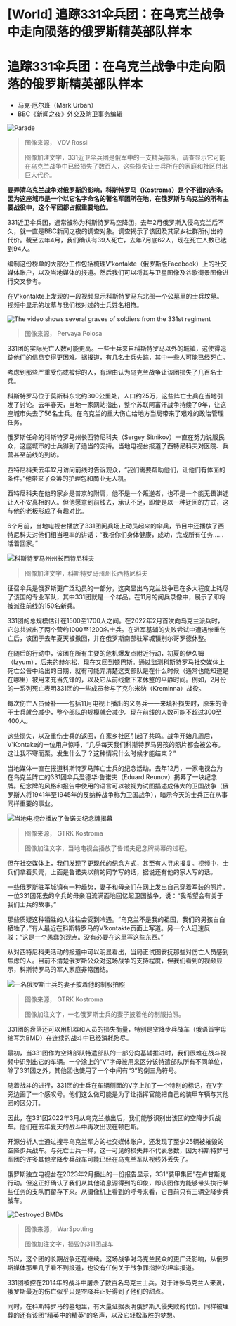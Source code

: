 # [World] 追踪331伞兵团：在乌克兰战争中走向陨落的俄罗斯精英部队样本

#  追踪331伞兵团：在乌克兰战争中走向陨落的俄罗斯精英部队样本

  * 马克·厄尔班（Mark Urban） 
  * BBC《新闻之夜》外交及防卫事务编辑 


![Parade](_129290532_5180e349-1a1c-4de4-982a-d053b2844244.jpg)

> 图像来源，  VDV Rossii
>
> 图像加注文字，331近卫伞兵团是俄军中的一支精英部队，调查显示它可能在乌克兰战争中已经损失了数百人，这些损失让士兵所在的家庭和社区付出巨大代价。

**要弄清乌克兰战争对俄罗斯的影响，科斯特罗马（Kostroma）是个不错的选择。因为这座城市是一个以它名字命名的著名军团所在地，在俄罗斯与乌克兰的所有主要战役中，这个军团都占据重要地位。**

331近卫伞兵团，通常被称为科斯特罗马空降团，去年2月俄罗斯入侵乌克兰后不久，就一直是BBC新闻之夜的调查对象。调查揭示了该团及其家乡社群所付出的代价。截至去年4月，我们确认有39人死亡，去年7月底62人，现在死亡人数已达到94人。

编制这份榜单的大部分工作包括梳理V'kontakte（俄罗斯版Facebook）上的社交媒体账户，以及当地媒体的报道。然后我们可以将其与卫星图像及谷歌街景图像进行交叉参考。

在V'kontakte上发现的一段视频显示科斯特罗马东北部一个公墓里的士兵坟墓。视频中显示的坟墓与我们核对过的士兵姓名相符。

![The video shows several graves of soldiers from the 331st regiment](_129290531_6858aa8b-4f72-4c4d-be20-869f695f1711.jpg)

> 图像来源，  Pervaya Polosa

331团的实际死亡人数可能更高。一些士兵来自科斯特罗马以外的城镇，这使得追踪他们的信息变得更困难。据报道，有几名士兵失踪，其中一些人可能已经死亡。

考虑到那些严重受伤或被俘的人，有理由认为乌克兰战争让该团损失了几百名士兵。

科斯特罗马位于莫斯科东北约300公里处，人口约25万，这些阵亡士兵在当地引发了讨论。去年春天，当地一家网站指出，整个苏联阿富汗战争持续了9年，让这座城市失去了56名士兵。在乌克兰的重大伤亡给地方当局带来了艰难的政治管理任务。

俄罗斯任命的科斯特罗马州长西特尼科夫（Sergey Sitnikov）一直在努力说服民众，这座城市的士兵得到了适当的支持。当地电视台报道了西特尼科夫对医院、兵营甚至前线的到访。

西特尼科夫去年12月访问前线时告诉观众，“我们需要帮助他们，让他们有体面的条件。”他带来了众筹的护理包和商业无人机。

西特尼科夫在他的家乡是普京的附庸，他不是一个叛逆者，也不是一个能无畏讲述让人不安真相的人。但他愿意到前线去，承认不足，即使是以一种迂回的方式，这与他的老板形成了有趣对比。

6个月前，当地电视台播放了331团阅兵场上动员起来的伞兵，节目中还播放了西特尼科夫对他们相当坦率的讲话：“我祝你们身体健康，成功，完成所有任务……活着回家。”

![科斯特罗马州州长西特尼科夫](_129301580_sitnikov.jpg)

> 图像加注文字，科斯特罗马州州长西特尼科夫

征召伞兵是俄罗斯更广泛动员的一部分，这突显出乌克兰战争已在多大程度上耗尽了该国的专业军队，其中331团就是一个样品。在11月的阅兵录像中，展示了即将被派往前线的150名新兵。

331团的总规模估计在1500至1700人之间。在2022年2月首次向乌克兰派兵时，它总共派出了两个营约1000至1200名士兵。在进军基辅的失败尝试中遭遇惨重伤亡后，该团于去年夏天被撤回，并在俄罗斯南部驻军城镇别尔哥罗德休整。

在随后的行动中，该团在所有主要的危机爆发点附近行动，初夏的伊久姆（Izyum），后来的赫尔松，现在又回到顿巴斯。通过监测科斯特罗马社交媒体上死亡公告中给出的日期，就有可能弄清楚这支部队是在什么时候（通常也能知道是在哪里）被用来充当先锋的，以及它从前线撤下来休整的平静时间。例如，2月份的一系列死亡表明331团的一些成员参与了克尔米纳（Kreminna）战役。

每次伤亡人员替补——包括11月电视上播出的义务兵——来填补损失时，原来的骨干士兵就会减少，整个部队的规模就会减少。现在前线的人数可能不超过300至400人。

这些损失，以及重伤士兵的返回，在家乡社区引起了共鸣。战争开始几周后，V'Kontake的一位用户惊呼，“几乎每天我们科斯特罗马男孩的照片都会被公布。这让我不寒而栗。发生什么了？这种情况什么时候才能结束？”

当地媒体一直在报道科斯特罗马阵亡士兵的纪念活动。去年12月，一家电视台为在乌克兰阵亡的331团伞兵爱德华·鲁诺夫（Eduard Reunov）揭幕了一块纪念牌。纪念牌的风格和报告中使用的语言可以被视为试图描述成伟大的卫国战争（俄罗斯人将1941年至1945年的反纳粹战争称为卫国战争），暗示今天的士兵正在从事同样重要的事业。

![当地电视台播放了鲁诺夫纪念牌揭幕](_129301581_urbanroughcutforkathryn.00_05_11_17.still013.jpg)

> 图像来源，  GTRK Kostroma
>
> 图像加注文字，当地电视台播放了鲁诺夫纪念牌揭幕的过程。

但在社交媒体上，我们发现了更现代的纪念方式，甚至有人寻求报复。视频中，士兵们拿着贝壳，上面是鲁诺夫以前的同学写的话，据说还有他的家人写的话。

一些俄罗斯驻军城镇有一种趋势，妻子和母亲们在网上发出自己穿着军装的照片。一位331团死去的伞兵的母亲泪流满面地回忆起卫国战争，说：“我希望会有关于我们士兵的故事。”

那些质疑这种牺牲的人往往会受到冷遇。“乌克兰不是我的祖国，我们的男孩白白牺牲了，”有人最近在科斯特罗马的V'kontakte页面上写道。另一个人迅速反驳：“这是一个愚蠢的观点。没有必要在这里写这些东西。”

从对西特尼科夫活动的报道中可以明显看出，当局正试图安抚那些对伤亡人员感到焦虑的人。目前不清楚俄罗斯公众对这场战争的支持程度，但我们看到的视频显示，科斯特罗马的军人家庭非常团结。

![一名俄罗斯士兵的妻子披着他的制服拍照](_129301582_urbanroughcutforkathryn.00_07_38_16.still018.jpg)

> 图像来源，  GTRK Kostroma
>
> 图像加注文字，一名俄罗斯士兵的妻子披着他的制服拍照。

331团的衰落还可以用机器和人员的损失衡量，特别是空降步兵战车（俄语首字母缩写为BMD）在连续的战斗中已经消耗殆尽。

最初，当331团作为空降部队特遣部队的一部分向基辅推进时，我们很难在战斗视频中识别出它的车辆。一个涂上的“V”字母被用来区分该特遣部队所有不同单位，除了331团之外，其他团也使用了一个中间有“3”的倒三角符号。

随着战斗的进行，331团的士兵在车辆侧面的V字上加了一个特别的标记，在V字旁边画了一个感叹号。他们这么做可能是为了让指挥官能把自己的装甲车辆与其他团的区分开。

因此，在331团2022年3月从乌克兰撤出后，我们能够识别出该团的空降步兵战车。他们在去年夏天的战斗中再次出现在顿巴斯。

开源分析人士通过搜寻乌克兰军方的社交媒体账户，还发现了至少25辆被摧毁的空降步兵战车。与死亡士兵一样，这一可见的损失并不代表总数，因为科斯特罗马军团的许多其他空降步兵战车可能已经在乌克兰军队视线外丢失了。

俄罗斯独立电视台在2023年2月播出的一份报告显示，331“装甲集团”在卢甘斯克行动。但这正好确认了我们从其他消息源得到的印象，即该团作为能够带头执行某些任务的支队而留存下来。从摄像机上看到的呼号来看，它目前只有三辆空降步兵战车。

![Destroyed BMDs](_129282233_01e924e2-5b4d-4d95-9d44-cf1703a23e7f.jpg)

> 图像来源，  WarSpotting
>
> 图像加注文字，损毁的311团战车

所以，这个团的长期战争还在继续。这场战争对乌克兰民众的更广泛影响，从俄罗斯媒体那里几乎看不到报道，也没有任何关于战争罪指控的坦率报道。

331团被控在2014年的战斗中屠杀了数百名乌克兰士兵。对于许多乌克兰人来说，俄罗斯最近的伤亡似乎只是空降兵正好得到了他们的甜点。

同时，在科斯特罗马的墓地里，有大量证据表明俄罗斯入侵失败的代价。同样被埋葬的还有该团“精英中的精英”的名声，以及它轻松取胜的梦想。


